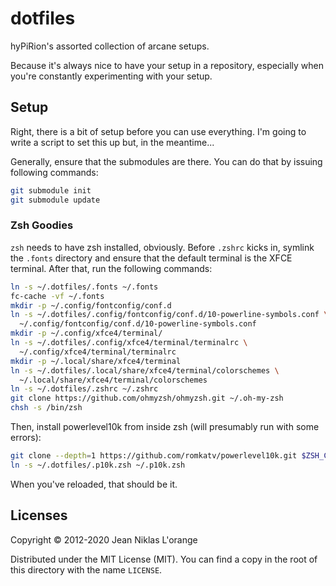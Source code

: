 # dotfiles

hyPiRion's assorted collection of arcane setups.

Because it's always nice to have your setup in a repository, especially when
you're constantly experimenting with your setup.

## Setup

Right, there is a bit of setup before you can use everything. I'm going to write
a script to set this up but, in the meantime...

Generally, ensure that the submodules are there. You can do that by issuing
following commands:

```bash
git submodule init
git submodule update
```

### Zsh Goodies

`zsh` needs to have zsh installed, obviously. Before `.zshrc` kicks in, symlink
the `.fonts` directory and ensure that the default terminal is the XFCE
terminal. After that, run the following commands:

```bash
ln -s ~/.dotfiles/.fonts ~/.fonts
fc-cache -vf ~/.fonts
mkdir -p ~/.config/fontconfig/conf.d
ln -s ~/.dotfiles/.config/fontconfig/conf.d/10-powerline-symbols.conf \
  ~/.config/fontconfig/conf.d/10-powerline-symbols.conf
mkdir -p ~/.config/xfce4/terminal/
ln -s ~/.dotfiles/.config/xfce4/terminal/terminalrc \
  ~/.config/xfce4/terminal/terminalrc
mkdir -p ~/.local/share/xfce4/terminal
ln -s ~/.dotfiles/.local/share/xfce4/terminal/colorschemes \
  ~/.local/share/xfce4/terminal/colorschemes
ln -s ~/.dotfiles/.zshrc ~/.zshrc
git clone https://github.com/ohmyzsh/ohmyzsh.git ~/.oh-my-zsh
chsh -s /bin/zsh
```

Then, install powerlevel10k from inside zsh (will presumably run
with some errors):

```bash
git clone --depth=1 https://github.com/romkatv/powerlevel10k.git $ZSH_CUSTOM/themes/powerlevel10k
ln -s ~/.dotfiles/.p10k.zsh ~/.p10k.zsh
```

When you've reloaded, that should be it.

## Licenses

Copyright © 2012-2020 Jean Niklas L'orange

Distributed under the MIT License (MIT). You can find a copy in the root of
this directory with the name `LICENSE`.
